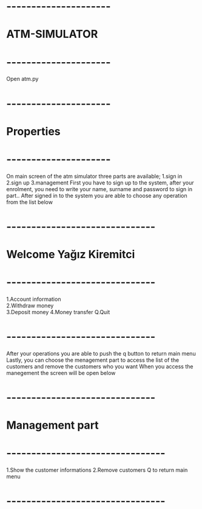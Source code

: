 # ---------------------
# ATM-SIMULATOR
# ---------------------
Open atm.py
# ---------------------
# Properties
# ---------------------
On main screen of the atm simulator three parts are available;
1.sign in 
2.sign up
3.management
First you have to sign up to the system, after your enrolment, you need to write your name, surname and password to sign in part..
After signed in to the system you are able to choose any operation from the list below
# ------------------------------
# Welcome Yağız Kiremitci
# ------------------------------  
1.Account information  
2.Withdraw money  
3.Deposit money
4.Money transfer
Q.Quit
# ------------------------------
After your operations you are able to push the q button to return main menu
Lastly, you can choose the menagement part to access the list of the customers and remove the customers who you want
When you access the manegement the screen will be open below
# ------------------------------
# Management part 
# --------------------------------
1.Show the customer informations
2.Remove customers
Q to return main menu
# -------------------------------- 
